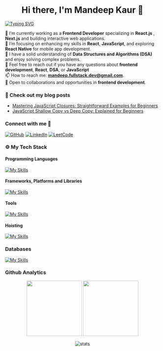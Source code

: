  <h1 align="center">Hi there, I'm Mandeep Kaur 👋</h1>

[![Typing SVG](https://readme-typing-svg.herokuapp.com?font=&weight=300&size=26&pause=1000&color=E9F7E0&width=505&lines=%F0%9F%91%A9%E2%80%8D%F0%9F%92%BB+Frontend+Developer;%E2%9A%9B%EF%B8%8F+React+Enthusiast+;%F0%9F%8C%90+Tech+Explorer)](https://git.io/typing-svg)

🔭 I’m currently working as a **Frontend Developer** specializing in **React.js** , **Next.js** and building interactive web applications.<br>
🌱 I’m focusing on enhancing my skills in **React**, **JavaScript**, and exploring **React Native** for mobile app development.<br>
🧠 I have a solid understanding of **Data Structures and Algorithms (DSA)** and enjoy solving complex problems.<br>
💬 Feel free to reach out if you have any questions about **frontend development**, **React**, **DSA**, or **JavaScript**<br>
📫 How to reach me: **mandeep.fullstack.dev@gmail.com**.<br>
🌟 Open to collaborations and opportunities in **frontend development**.<br/>
### 📖 Check out my blog posts
- [Mastering JavaScript Closures: Straightforward Examples for Beginners](https://frontendunlocked.hashnode.dev/mastering-javascript-closures-straightforward-examples-for-beginners)
- [JavaScript Shallow Copy vs Deep Copy: Explained for Beginners](https://frontendunlocked.hashnode.dev/javascript-shallow-copy-vs-deep-copy-explained-for-beginners)



### Connect with me 🔗

[![GitHub](https://img.shields.io/badge/GitHub-000000?style=for-the-badge&logo=github&logoColor=white)](https://github.com/mandeep-webdev) 
[![LinkedIn](https://img.shields.io/badge/LinkedIn-0A66C2?style=for-the-badge&logo=linkedin&logoColor=white)](https://linkedin.com/in/mandeep-kaur05) 
[![LeetCode](https://img.shields.io/badge/LeetCode-000000?style=for-the-badge&logo=leetcode&logoColor=white)](https://leetcode.com/Mandeep_Kaur21)



### ⚙️  My Tech Stack

#### Programming Languages
[![My Skills](https://skillicons.dev/icons?i=html,css,js,ts,java)](https://skillicons.dev)

#### Frameworks, Platforms and Libraries
[![My Skills](https://skillicons.dev/icons?i=react,redux,vite,graphql,nextjs,tailwind,sass,materialui,bootstrap,yarn,npm,nodejs,express)](https://skillicons.dev)

#### Tools
[![My Skills](https://skillicons.dev/icons?i=vscode,figma,git,github,webpack)](https://skillicons.dev)

#### Hoisting
[![My Skills](https://skillicons.dev/icons?i=vercel,netlify)](https://skillicons.dev)

### Databases
[![My Skills](https://skillicons.dev/icons?i=firebase,mongodb)](https://skillicons.dev)

### Github Analytics
<p align="center">
<a href="https://github.com/mandeep-webdev"></a>
<img height="180em" src="https://github-readme-stats-eight-theta.vercel.app/api?username=mandeep-webdev&show_icons=true&theme=algolia&include_all_commits=true&count_private=true"/>
<img height="180em" src="https://github-readme-stats-eight-theta.vercel.app/api/top-langs/?username=mandeep-webdev&layout=compact&langs_count=8&theme=algolia"/>
 
</p>
<p align="center">
<a href="https://github.com/mandeep-webdev"></a>
<img src="https://github-stats-alpha.vercel.app/api/?username=mandeep-webdev&cc=333333&tc=ffffff&ic=4B8BDA" alt="stats"/>
 
</p>






